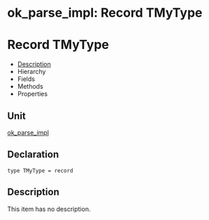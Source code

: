 # ok\_parse\_impl: Record TMyType


# Record TMyType
<span id="TMyType"/>

- [Description](#PasDoc-Description)
- Hierarchy
- Fields
- Methods
- Properties

<span id="PasDoc-Description"/>

## Unit


[ok\_parse\_impl](ok_parse_impl.md)


## Declaration


```type TMyType = record```


## Description
This item has no description.


